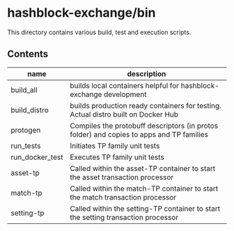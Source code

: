 # hashblock-exchange/bin

This directory contains various build, test and execution scripts.

## Contents

name | description
-----|------------
build_all | builds local containers helpful for hashblock-exchange development
build_distro | builds production ready containers for testing. Actual distro built on Docker Hub
protogen | Compiles the protobuff descriptors (in protos folder) and copies to apps and TP families
run_tests | Initiates TP family unit tests
run_docker_test | Executes TP family unit tests
asset-tp | Called within the asset-TP container to start the asset transaction processor
match-tp | Called within the match-TP container to start the match transaction processor
setting-tp | Called within the setting-TP container to start the setting transaction processor

